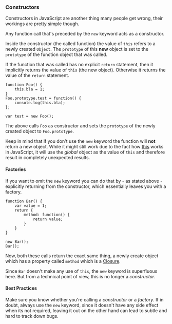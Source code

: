 ### Constructors 

Constructors in JavaScript are another thing many people get wrong, their
workings are pretty simple though.

Any function call that's preceded by the `new` keyword acts as a constructor.

Inside the constructor (the called function) the value of `this` refers to a 
newly created `Object`. The `prototype` of this **new** object is set to the 
`prototype` of the function object that was called.

If the function that was called has no explicit `return` statement, then it
implicitly returns the value of `this` (the new object). Otherwise it returns
the value of the `return` statement.

    function Foo() {
        this.bla = 1;
    }
    Foo.prototype.test = function() {
        console.log(this.bla);
    };

    var test = new Foo();

The above calls `Foo` as constructor and sets the `prototype` of the newly
created object to `Foo.prototype`.

Keep in mind that if you don't use the `new` keyword the function will **not**
return a new object. While it might still work due to the fact how
[this](#how-this-works-in-javascript) works in JavaScript, it will use the
*global* object as the value of `this` and therefore result in completely
unexpected results.

#### Factories

If you want to omit the `new` keyword you can do that by - as stated above - 
explicitly returning from the constructor, which essentially leaves you with a
factory.

    function Bar() {
        var value = 1;
        return {
            method: function() {
                return value;
            }
        }
    }

    new Bar();
    Bar();

Now, both these calls return the exact same thing, a newly create object which
has a property called `method` which is a [Closure](#closures-and-references).

Since `Bar` doesn't make any use of `this`, the `new` keyword is superfluous
here. But from a technical point of view, this is no longer a *constructor*.

#### Best Practices
Make sure you know whether you're calling a *constructor* or a *factory*. 
If in doubt, always use the `new` keyword, since it doesn't have any side effect
when its not required, leaving it out on the other hand can lead to subtle and
hard to track down bugs.

